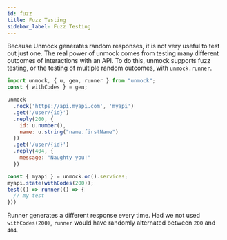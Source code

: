 ```yaml
---
id: fuzz
title: Fuzz Testing
sidebar_label: Fuzz Testing
---
```


Because Unmock generates random responses, it is not very useful to test out just one. The real power of unmock comes from testing many different outcomes of interactions with an API.  To do this, unmock supports fuzz testing, or the testing of multiple random outcomes, with `unmock.runner`.

```javascript
import unmock, { u, gen, runner } from "unmock";
const { withCodes } = gen;

unmock
  .nock('https://api.myapi.com', 'myapi')
  .get('/user/{id}')
  .reply(200, {
    id: u.number(),
    name: u.string("name.firstName")
  })
  .get('/user/{id}')
  .reply(404, {
    message: "Naughty you!"
  })

const { myapi } = unmock.on().services;
myapi.state(withCodes(200));
test(() => runner(() => {
  // my test
}))
```

Runner generates a different response every time.  Had we not used `withCodes(200)`, `runner` would have randomly alternated between `200` and `404`.

